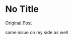 # No Title

[Original Post](https://discourse.onlinedegree.iitm.ac.in/t/164277/405)

<p>same issue on my side as well</p>
